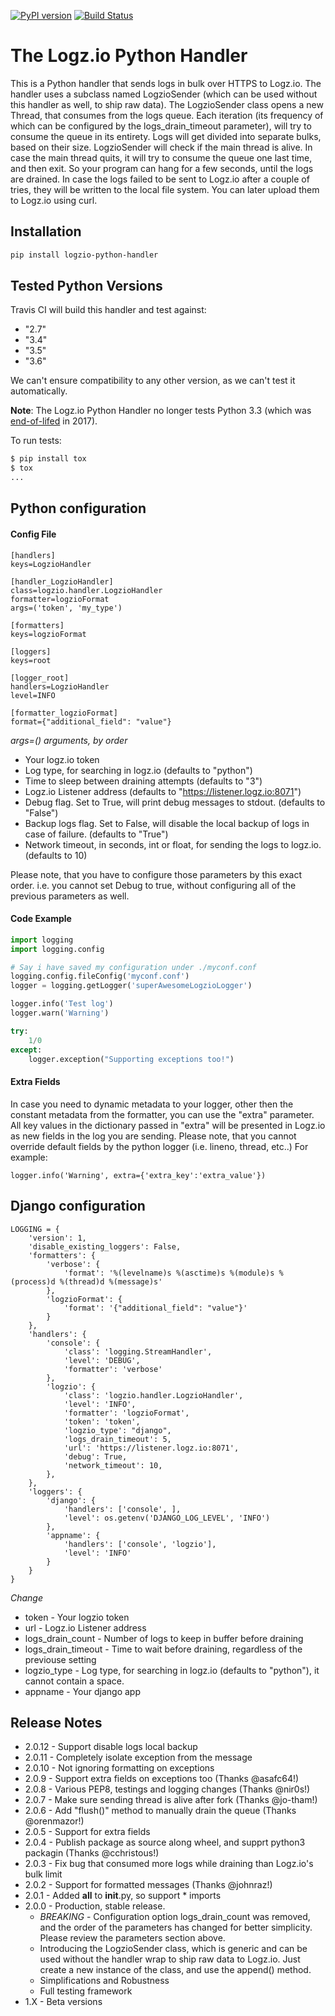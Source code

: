 [![PyPI version](https://badge.fury.io/py/logzio-python-handler.svg)](https://badge.fury.io/py/logzio-python-handler) [![Build Status](https://travis-ci.org/logzio/logzio-python-handler.svg?branch=master)](https://travis-ci.org/logzio/logzio-python-handler)

# The Logz.io Python Handler
This is a Python handler that sends logs in bulk over HTTPS to Logz.io.
The handler uses a subclass named LogzioSender (which can be used without this handler as well, to ship raw data).
The LogzioSender class opens a new Thread, that consumes from the logs queue. Each iteration (its frequency of which can be configured by the logs_drain_timeout parameter), will try to consume the queue in its entirety.
Logs will get divided into separate bulks, based on their size.
LogzioSender will check if the main thread is alive. In case the main thread quits, it will try to consume the queue one last time, and then exit. So your program can hang for a few seconds, until the logs are drained.
In case the logs failed to be sent to Logz.io after a couple of tries, they will be written to the local file system. You can later upload them to Logz.io using curl.

## Installation
```bash
pip install logzio-python-handler
```

## Tested Python Versions
Travis CI will build this handler and test against:
  - "2.7" 
  - "3.4"
  - "3.5"
  - "3.6"

We can't ensure compatibility to any other version, as we can't test it automatically.

**Note**: The Logz.io Python Handler no longer tests Python 3.3 (which was [end-of-lifed](https://www.python.org/dev/peps/pep-0398/#id11) in 2017).

To run tests:

```bash
$ pip install tox
$ tox
...

```

## Python configuration
#### Config File
```
[handlers]
keys=LogzioHandler

[handler_LogzioHandler]
class=logzio.handler.LogzioHandler
formatter=logzioFormat
args=('token', 'my_type')

[formatters]
keys=logzioFormat

[loggers]
keys=root

[logger_root]
handlers=LogzioHandler
level=INFO

[formatter_logzioFormat]
format={"additional_field": "value"}
```
*args=() arguments, by order*
 - Your logz.io token
 - Log type, for searching in logz.io (defaults to "python")
 - Time to sleep between draining attempts (defaults to "3")
 - Logz.io Listener address (defaults to "https://listener.logz.io:8071")
 - Debug flag. Set to True, will print debug messages to stdout. (defaults to "False")
 - Backup logs flag. Set to False, will disable the local backup of logs in case of failure. (defaults to "True")
 - Network timeout, in seconds, int or float, for sending the logs to logz.io. (defaults to 10)

 Please note, that you have to configure those parameters by this exact order.
 i.e. you cannot set Debug to true, without configuring all of the previous parameters as well.

#### Code Example
```python
import logging
import logging.config

# Say i have saved my configuration under ./myconf.conf
logging.config.fileConfig('myconf.conf')
logger = logging.getLogger('superAwesomeLogzioLogger')

logger.info('Test log')
logger.warn('Warning')

try:
    1/0
except:
    logger.exception("Supporting exceptions too!")
```

#### Extra Fields
In case you need to dynamic metadata to your logger, other then the constant metadata from the formatter, you can use the "extra" parameter.
All key values in the dictionary passed in "extra" will be presented in Logz.io as new fields in the log you are sending.
Please note, that you cannot override default fields by the python logger (i.e. lineno, thread, etc..)
For example:


```
logger.info('Warning', extra={'extra_key':'extra_value'})
```

## Django configuration
```
LOGGING = {
    'version': 1,
    'disable_existing_loggers': False,
    'formatters': {
        'verbose': {
            'format': '%(levelname)s %(asctime)s %(module)s %(process)d %(thread)d %(message)s'
        },
        'logzioFormat': {
            'format': '{"additional_field": "value"}'
        }
    },
    'handlers': {
        'console': {
            'class': 'logging.StreamHandler',
            'level': 'DEBUG',
            'formatter': 'verbose'
        },
        'logzio': {
            'class': 'logzio.handler.LogzioHandler',
            'level': 'INFO',
            'formatter': 'logzioFormat',
            'token': 'token',
            'logzio_type': "django",
            'logs_drain_timeout': 5,
            'url': 'https://listener.logz.io:8071',
            'debug': True,
            'network_timeout': 10,
        },
    },
    'loggers': {
        'django': {
            'handlers': ['console', ],
            'level': os.getenv('DJANGO_LOG_LEVEL', 'INFO')
        },
        'appname': {
            'handlers': ['console', 'logzio'],
            'level': 'INFO'
        }
    }
}

```
*Change*
- token - Your logzio token
- url - Logz.io Listener address
- logs_drain_count - Number of logs to keep in buffer before draining
- logs_drain_timeout - Time to wait before draining, regardless of the previouse setting
- logzio_type - Log type, for searching in logz.io (defaults to "python"), it cannot contain a space.
- appname - Your django app

## Release Notes
- 2.0.12 - Support disable logs local backup
- 2.0.11 - Completely isolate exception from the message
- 2.0.10 - Not ignoring formatting on exceptions
- 2.0.9 - Support extra fields on exceptions too (Thanks @asafc64!)
- 2.0.8 - Various PEP8, testings and logging changes (Thanks @nir0s!)
- 2.0.7 - Make sure sending thread is alive after fork (Thanks @jo-tham!)
- 2.0.6 - Add "flush()" method to manually drain the queue (Thanks @orenmazor!)
- 2.0.5 - Support for extra fields
- 2.0.4 - Publish package as source along wheel, and supprt python3 packagin (Thanks @cchristous!)
- 2.0.3 - Fix bug that consumed more logs while draining than Logz.io's bulk limit
- 2.0.2 - Support for formatted messages (Thanks @johnraz!)
- 2.0.1 - Added __all__ to __init__.py, so support * imports
- 2.0.0 - Production, stable release.
    - *BREAKING* - Configuration option logs_drain_count was removed, and the order of the parameters has changed for better simplicity. Please review the parameters section above.
    - Introducing the LogzioSender class, which is generic and can be used without the handler wrap to ship raw data to Logz.io. Just create a new instance of the class, and use the append() method.
    - Simplifications and Robustness
    - Full testing framework
- 1.X - Beta versions
